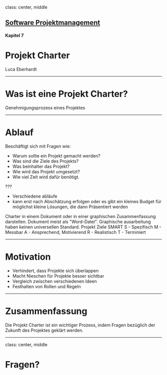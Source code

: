 class: center, middle

## [Software Projektmanagement](index.html)

#### Kapitel 7

# Projekt Charter

Luca Eberhardt

---
# Was ist eine Projekt Charter? 

Genehmigungsprozess eines Projektes

---
# Ablauf 

Beschäftigt sich mit Fragen wie:

 * Warum sollte ein Projekt gemacht werden?
 * Was sind die Ziele des Projekts?
 * Was beinhalter das Projekt?
 * Wie wird das Projekt umgesetzt?
 * Wie viel Zeit wird dafür benötigt.

???

* Verschiedene abläufe
* kann erst nach Abschätzung erfolgen oder es gibt ein kleines Budget für möglichst kleine Lösungen, die dann Präsentiert werden

Charter in einem Dokument oder in einer graphischen Zusammenfassung darstellen.
Dokument meist als "Word-Datei".
Graphische ausarbeitung haben keinen universellen Standard.
Projekt Ziele SMART
S - Spezifisch
M - Messbar
A - Ansprechend, Motivierend
R - Realistisch
T - Terminiert

---
# Motivation 

 * Verhindert, dass Projekte sich überlappen
 * Macht Nieschen für Projekte besser sichtbar
 * Vergleich zwischen verschiedenen Ideen
 * Festhalten von Rollen und Regeln

---

# Zusammenfassung 

Die Projekt Charter ist ein wichtiger Prozess, indem Fragen bezüglich der Zukunft des Projektes geklärt werden.

---

class: center, middle

# Fragen?
